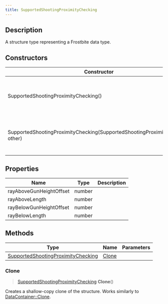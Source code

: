 ```yaml
---
title: SupportedShootingProximityChecking
---
```

## Description

A structure type representing a Frostbite data type.

## Constructors

| Constructor                                                                  | Description                                              |
| ---------------------------------------------------------------------------- | -------------------------------------------------------- |
| SupportedShootingProximityChecking()                                         | Create a new instance of this structure type.            |
| SupportedShootingProximityChecking(SupportedShootingProximityChecking other) | Create a reference copy of a structure of the same type. |

## Properties

| Name                    | Type   | Description |
| ----------------------- | ------ | ----------- |
| rayAboveGunHeightOffset | number |             |
| rayAboveLength          | number |             |
| rayBelowGunHeightOffset | number |             |
| rayBelowLength          | number |             |

## Methods

| Type                                                                     | Name            | Parameters |
| ------------------------------------------------------------------------ | --------------- | ---------- |
| [SupportedShootingProximityChecking](SupportedShootingProximityChecking) | [Clone](#clone) |            |

### Clone

> [SupportedShootingProximityChecking](SupportedShootingProximityChecking) **Clone**()

Creates a shallow-copy clone of the structure. Works similarly to [DataContainer::Clone](/vext/ref/shared/class/datacontainer#clone).
